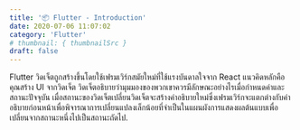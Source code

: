 ```yaml
---
title: '📦 Flutter - Introduction'
date: 2020-07-06 11:07:02
category: 'Flutter'
# thumbnail: { thumbnailSrc }
draft: false
---
```


Flutter วิดเจ็ตถูกสร้างขึ้นโดยใช้เฟรมเวิร์กสมัยใหม่ที่ใช้แรงบันดาลใจจาก React แนวคิดหลักคือคุณสร้าง UI จากวิดเจ็ต วิดเจ็ตอธิบายว่ามุมมองของพวกเขาควรมีลักษณะอย่างไรเมื่อกำหนดค่าและสถานะปัจจุบัน เมื่อสถานะของวิดเจ็ตเปลี่ยนวิดเจ็ตจะสร้างคำอธิบายใหม่ซึ่งเฟรมเวิร์กจะแตกต่างกับคำอธิบายก่อนหน้าเพื่อพิจารณาการเปลี่ยนแปลงเล็กน้อยที่จำเป็นในแผนผังการแสดงผลต้นแบบเพื่อเปลี่ยนจากสถานะหนึ่งไปเป็นสถานะถัดไป.